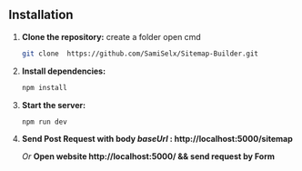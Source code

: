 ## Installation

1. **Clone the repository:**
create a folder
open cmd
   ```bash
   git clone  https://github.com/SamiSelx/Sitemap-Builder.git 
    ```

2. **Install dependencies:**
   ```bash
   npm install
   ```


3. **Start the server:**
      ```bash
   npm run dev
      ```
      
4. **Send Post Request with body *baseUrl* : http://localhost:5000/sitemap**
   
    *Or* **Open website http://localhost:5000/ && send request by Form**
   

